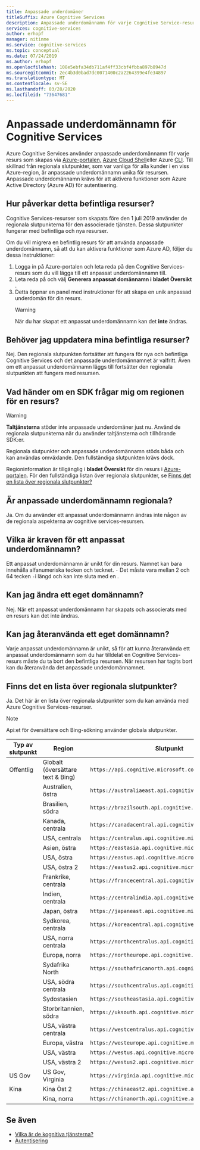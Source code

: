 ```yaml
---
title: Anpassade underdomäner
titleSuffix: Azure Cognitive Services
description: Anpassade underdomännamn för varje Cognitive Service-resurs skapas via Azure-portalen, Azure Cloud Shell eller Azure CLI.
services: cognitive-services
author: erhopf
manager: nitinme
ms.service: cognitive-services
ms.topic: conceptual
ms.date: 07/24/2019
ms.author: erhopf
ms.openlocfilehash: 108e5ebfa34db711af4ff33cbf4fbba897b8947d
ms.sourcegitcommit: 2ec4b3d0bad7dc0071400c2a2264399e4fe34897
ms.translationtype: MT
ms.contentlocale: sv-SE
ms.lasthandoff: 03/28/2020
ms.locfileid: "73647681"
---
```

# <a name="custom-subdomain-names-for-cognitive-services"></a>Anpassade underdomännamn för Cognitive Services

Azure Cognitive Services använder anpassade underdomännamn för varje resurs som skapas via [Azure-portalen,](https://portal.azure.com) [Azure Cloud Shell](https://azure.microsoft.com/features/cloud-shell/)eller Azure [CLI](https://docs.microsoft.com/cli/azure/install-azure-cli). Till skillnad från regionala slutpunkter, som var vanliga för alla kunder i en viss Azure-region, är anpassade underdomännamn unika för resursen. Anpassade underdomännamn krävs för att aktivera funktioner som Azure Active Directory (Azure AD) för autentisering.

## <a name="how-does-this-impact-existing-resources"></a>Hur påverkar detta befintliga resurser?

Cognitive Services-resurser som skapats före den 1 juli 2019 använder de regionala slutpunkterna för den associerade tjänsten. Dessa slutpunkter fungerar med befintliga och nya resurser.

Om du vill migrera en befintlig resurs för att använda anpassade underdomännamn, så att du kan aktivera funktioner som Azure AD, följer du dessa instruktioner:

1. Logga in på Azure-portalen och leta reda på den Cognitive Services-resurs som du vill lägga till ett anpassat underdomännamn till.
2. Leta reda på och välj **Generera anpassat domännamn i** **bladet Översikt** .
3. Detta öppnar en panel med instruktioner för att skapa en unik anpassad underdomän för din resurs.
   > [!WARNING]
   > När du har skapat ett anpassat underdomännamn kan det **inte** ändras.

## <a name="do-i-need-to-update-my-existing-resources"></a>Behöver jag uppdatera mina befintliga resurser?

Nej. Den regionala slutpunkten fortsätter att fungera för nya och befintliga Cognitive Services och det anpassade underdomännamnet är valfritt. Även om ett anpassat underdomännamn läggs till fortsätter den regionala slutpunkten att fungera med resursen.

## <a name="what-if-an-sdk-asks-me-for-the-region-for-a-resource"></a>Vad händer om en SDK frågar mig om regionen för en resurs?

> [!WARNING]
> **Taltjänsterna** stöder inte anpassade underdomäner just nu. Använd de regionala slutpunkterna när du använder taltjänsterna och tillhörande SDK:er.

Regionala slutpunkter och anpassade underdomännamn stöds båda och kan användas omväxlande. Den fullständiga slutpunkten krävs dock.

Regioninformation är tillgänglig i **bladet Översikt** för din resurs i [Azure-portalen](https://portal.azure.com). För den fullständiga listan över regionala slutpunkter, se [Finns det en lista över regionala slutpunkter?](#is-there-a-list-of-regional-endpoints)

## <a name="are-custom-subdomain-names-regional"></a>Är anpassade underdomännamn regionala?

Ja. Om du använder ett anpassat underdomännamn ändras inte någon av de regionala aspekterna av cognitive services-resursen.

## <a name="what-are-the-requirements-for-a-custom-subdomain-name"></a>Vilka är kraven för ett anpassat underdomännamn?

Ett anpassat underdomännamn är unikt för din resurs. Namnet kan bara innehålla alfanumeriska tecken och tecknet. `-` Det måste vara mellan 2 och 64 tecken `-`i längd och kan inte sluta med en .

## <a name="can-i-change-a-custom-domain-name"></a>Kan jag ändra ett eget domännamn?

Nej. När ett anpassat underdomännamn har skapats och associerats med en resurs kan det inte ändras.

## <a name="can-i-reuse-a-custom-domain-name"></a>Kan jag återanvända ett eget domännamn?

Varje anpassat underdomännamn är unikt, så för att kunna återanvända ett anpassat underdomännamn som du har tilldelat en Cognitive Services-resurs måste du ta bort den befintliga resursen. När resursen har tagits bort kan du återanvända det anpassade underdomännamnet.

## <a name="is-there-a-list-of-regional-endpoints"></a>Finns det en lista över regionala slutpunkter?

Ja. Det här är en lista över regionala slutpunkter som du kan använda med Azure Cognitive Services-resurser.

> [!NOTE]
> Api:et för översättare och Bing-sökning använder globala slutpunkter.

| Typ av slutpunkt | Region | Slutpunkt |
|---------------|--------|----------|
| Offentlig | Globalt (översättare text & Bing) | `https://api.cognitive.microsoft.com` |
| | Australien, östra | `https://australiaeast.api.cognitive.microsoft.com` |
| | Brasilien, södra | `https://brazilsouth.api.cognitive.microsoft.com` |
| | Kanada, centrala | `https://canadacentral.api.cognitive.microsoft.com` |
| | USA, centrala | `https://centralus.api.cognitive.microsoft.com` |
| | Asien, östra | `https://eastasia.api.cognitive.microsoft.com` |
| | USA, östra | `https://eastus.api.cognitive.microsoft.com` |
| | USA, östra 2 | `https://eastus2.api.cognitive.microsoft.com` |
| | Frankrike, centrala | `https://francecentral.api.cognitive.microsoft.com` |
| | Indien, centrala | `https://centralindia.api.cognitive.microsoft.com` |
| | Japan, östra | `https://japaneast.api.cognitive.microsoft.com` |
| | Sydkorea, centrala | `https://koreacentral.api.cognitive.microsoft.com` |
| | USA, norra centrala | `https://northcentralus.api.cognitive.microsoft.com` |
| | Europa, norra | `https://northeurope.api.cognitive.microsoft.com` |
| | Sydafrika North | `https://southafricanorth.api.cognitive.microsoft.com` |
| | USA, södra centrala | `https://southcentralus.api.cognitive.microsoft.com` |
| | Sydostasien | `https://southeastasia.api.cognitive.microsoft.com` |
| | Storbritannien, södra | `https://uksouth.api.cognitive.microsoft.com` |
| | USA, västra centrala | `https://westcentralus.api.cognitive.microsoft.com` |
| | Europa, västra | `https://westeurope.api.cognitive.microsoft.com` |
| | USA, västra | `https://westus.api.cognitive.microsoft.com` |
| | USA, västra 2 | `https://westus2.api.cognitive.microsoft.com` |
| US Gov | US Gov, Virginia | `https://virginia.api.cognitive.microsoft.us` |
| Kina | Kina Öst 2 | `https://chinaeast2.api.cognitive.azure.cn` |
| | Kina, norra | `https://chinanorth.api.cognitive.azure.cn` |

## <a name="see-also"></a>Se även

* [Vilka är de kognitiva tjänsterna?](Welcome.md)
* [Autentisering](authentication.md)
